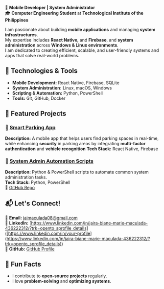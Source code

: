  
🚀 **Mobile Developer | System Administrator**  
🎓 **Computer Engineering Student** at **Technological Institute of the Philippines**  

I am passionate about building **mobile applications** and managing **system infrastructures**.  
My expertise includes **React Native**, and **Firebase**, and **system administration** across **Windows & Linux environments**.  
I am dedicated to creating efficient, scalable, and user-friendly systems and apps that solve real-world problems.  

## 🚀 Technologies & Tools  
- **Mobile Development:** React Native, Firebase, SQLite  
- **System Administration:** Linux, macOS, Windows  
- **Scripting & Automation:** Python, PowerShell  
- **Tools:** Git, GitHub, Docker 


## 📝 Featured Projects  
### 🚗 [Smart Parking App]([https://www.figma.com/proto/r4hVdAH12OA1ccUytrbizk/FINAL-EMTECH_Team-59?node-id=0-1&t=RPl5z2cZguAg3yrb-1])  
**Description:** A mobile app that helps users find parking spaces in real-time, while enhancing **security** in parking areas by integrating **multi-factor authentication** and **vehicle recognition** 
**Tech Stack:** React Native, Firebase  

### 🔐 [System Admin Automation Scripts](https://github.com/jaebieeee?tab=overview&from=2023-12-01&to=2023-12-31)  
**Description:** Python & PowerShell scripts to automate common system administration tasks.  
**Tech Stack:** Python, PowerShell  
🔗 [GitHub Repo]([https://github.com/JairaBianeMaculada/sysadmin-scripts](https://github.com/jaebieeee?tab=overview&from=2023-12-01&to=2023-12-31))  

## 📬 Let's Connect!  
📧 **Email:** [jaimaculada08@gmail.com](mailto:jaimaculada08@gmail.com)  
🔗 **LinkedIn:** [https://www.linkedin.com/in/jaira-biane-marie-maculada-436222312/?trk=opento_sprofile_details]([https://www.linkedin.com/in/your-profile](https://www.linkedin.com/in/jaira-biane-marie-maculada-436222312/?trk=opento_sprofile_details))  
💼 **GitHub:** [GitHub Profile]([https://github.com/JairaBianeMaculada](https://github.com/jaebieeee))

## 🌱 Fun Facts  
- I contribute to **open-source projects** regularly.  
- I love **problem-solving** and **optimizing systems**.
